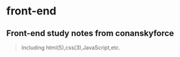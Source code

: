 # front-end
## Front-end study notes from conanskyforce

> Including html(5),css(3),JavaScript,etc.  


